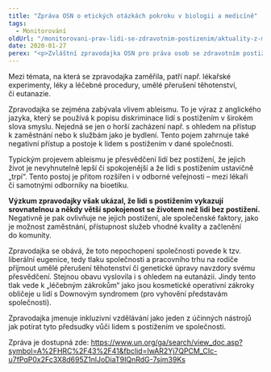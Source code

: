 ```yaml
---
title: "Zpráva OSN o etických otázkách pokroku v biologii a medicíně"
tags:
  - Monitorování
oldUrl: "/monitorovani-prav-lidi-se-zdravotnim-postizenim/aktuality-z-monitorovani/aktuality-z-monitorovani-2020/zprava-osn-o-etickych-otazkach-pokroku-v-biologii-a-medicine/"
date: 2020-01-27
perex: "<p>Zvláštní zpravodajka OSN pro práva osob se zdravotním postižením vydala zprávu zaměřenou na bioetiku, tedy na etické otázky vyplývajících z pokroku v biologii a medicíně a jejich dopad na člověka a společnost. </p>"
---
```


<!-- imported from the old website -->

<p>Mezi témata, na která se zpravodajka zaměřila, patří např. lékařské experimenty, léky a léčebné procedury, umělé přerušení těhotenství, či eutanazie.</p> <p>Zpravodajka se zejména zabývala vlivem ableismu. To je výraz z anglického jazyka, který se používá k popisu diskriminace lidí s postižením v širokém slova smyslu. Nejedná se jen o horší zacházení např. s ohledem na přístup k zaměstnání nebo k službám jako je bydlení. Tento pojem zahrnuje také negativní přístup a postoje k lidem s postižením v dané společnosti.</p> <p>Typickým projevem ableismu je přesvědčení lidí bez postižení, že jejich život je nevyhnutelně lepší či spokojenější a že lidi s postižením ustavičně „trpí“. Tento postoj je přitom rozšířen i v odborné veřejnosti – mezi lékaři či samotnými odborníky na bioetiku.    </p> <p><b>Výzkum zpravodajky však ukázal, že lidi s postižením vykazují srovnatelnou a někdy větší spokojenost se životem než lidi bez postižení.</b> Negativně je pak ovlivňuje ne jejich postižení, ale společenské faktory, jako je možnost zaměstnání, přístupnost služeb vhodné kvality a začlenění do komunity.  </p> <p>Zpravodajka se obává, že toto nepochopení společnosti povede k tzv. liberální eugenice, tedy tlaku společnosti a pracovního trhu na rodiče přijmout umělé přerušení těhotenství či genetické úpravy navzdory svému přesvědčení. Stejnou obavu vyslovila i s ohledem na eutanázii. Jindy tento tlak vede k „léčebným zákrokům“ jako jsou kosmetické operativní zákroky obličeje u lidí s Downovým syndromem (pro vyhovění představám společnosti).</p> <p>Zpravodajka jmenuje inkluzivní vzdělávání jako jeden z účinných nástrojů jak potírat tyto předsudky vůči lidem s postižením ve společnosti.</p> <p>Zpráva je dostupná zde: <a href="https://www.un.org/ga/search/view_doc.asp?symbol=A%2FHRC%2F43%2F41&amp;fbclid=IwAR2Yj7QPCM_CIc-u7fPqP0x2Fc3X8d695Z1nlJoDiaT9IQnRdG-7sjm39Ks" target="_blank">https://www.un.org/ga/search/view_doc.asp?symbol=A%2FHRC%2F43%2F41&amp;fbclid=IwAR2Yj7QPCM_CIc-u7fPqP0x2Fc3X8d695Z1nlJoDiaT9IQnRdG-7sjm39Ks</a></p>
